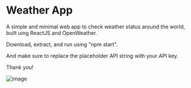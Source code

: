 # Weather App

A simple and minimal web app to check weather status around the world, built uing ReactJS and OpenWeather.

Download, extract, and run using "npm start".

And make sure to replace the placeholder API string with your API key.

Thank you!

![image](https://github.com/ph317/weather-app/assets/51617722/fdd0bc74-d493-4734-ad2d-23d9e53e4401)
